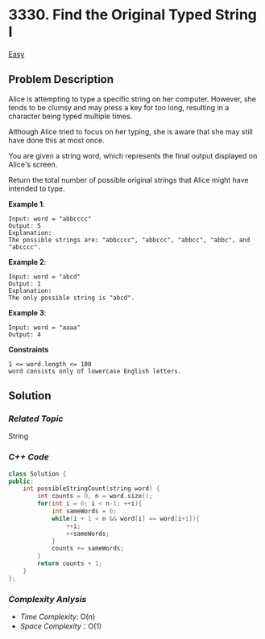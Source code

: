 # 3330. Find the Original Typed String I
[Easy](https://leetcode.com/problems/find-the-original-typed-string-i/description/)

## Problem Description

Alice is attempting to type a specific string on her computer. However, she tends to be clumsy and may press a key for too long, resulting in a character being typed multiple times.

Although Alice tried to focus on her typing, she is aware that she may still have done this at most once.

You are given a string word, which represents the final output displayed on Alice's screen.

Return the total number of possible original strings that Alice might have intended to type.

**Example 1**:
```
Input: word = "abbcccc"
Output: 5
Explanation:
The possible strings are: "abbcccc", "abbccc", "abbcc", "abbc", and "abcccc".
```
**Example 2**:
```
Input: word = "abcd"
Output: 1
Explanation:
The only possible string is "abcd".
```
**Example 3**:
```
Input: word = "aaaa"
Output: 4
```

**Constraints**
```
1 <= word.length <= 100
word consists only of lowercase English letters.
```

## Solution

### _Related Topic_
   String

### _C++ Code_
```cpp
class Solution {
public:
    int possibleStringCount(string word) {
        int counts = 0, n = word.size();
        for(int i = 0; i < n-1; ++i){
            int sameWords = 0;
            while(i + 1 < n && word[i] == word[i+1]){
                ++i;
                ++sameWords;
            }
            counts += sameWords;
        }
        return counts + 1;
    }
};
```

### _Complexity Anlysis_
- _Time Complexity_: O(n)
- _Space Complexity_：O(1)
